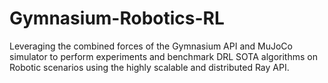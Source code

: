 # Gymnasium-Robotics-RL
Leveraging the combined forces of the Gymnasium API and MuJoCo simulator to perform experiments and benchmark DRL SOTA algorithms on Robotic scenarios using the highly scalable and distributed Ray API.
